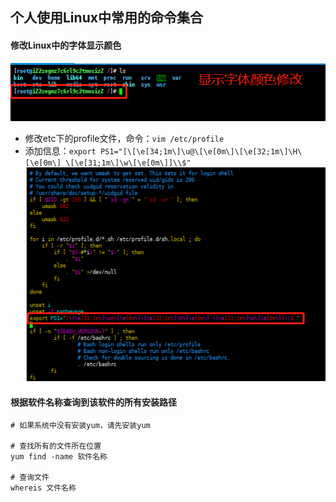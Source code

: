 ## 个人使用Linux中常用的命令集合

#### 修改Linux中的字体显示颜色
![command-修改字体颜色.jpg](../resource/linux/command-修改字体颜色.jpg)
* 修改etc下的profile文件，命令：`vim /etc/profile`
* 添加信息：`export PS1="[\[\e[34;1m\]\u@\[\e[0m\]\[\e[32;1m\]\H\[\e[0m\] \[\e[31;1m\]\w\[\e[0m\]]\\$"`
![command-字体颜色添加命令.jpg](../resource/linux/command-字体颜色添加命令.jpg)
  
#### 根据软件名称查询到该软件的所有安装路径
```shell
# 如果系统中没有安装yum，请先安装yum

# 查找所有的文件所在位置
yum find -name 软件名称

# 查询文件
whereis 文件名称
```
